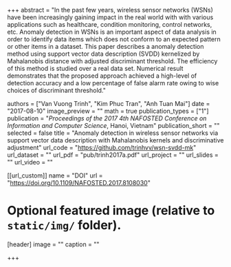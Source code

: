 +++
abstract = "In the past few years, wireless sensor networks (WSNs) have been increasingly gaining impact in the real world with with various applications such as healthcare, condition monitoring, control networks, etc. Anomaly detection in WSNs is an important aspect of data analysis in order to identify data items which does not conform to an expected pattern or other items in a dataset. This paper describes a anomaly detection method using support vector data description (SVDD) kernelized by Mahalanobis distance with adjusted discriminant threshold. The efficiency of this method is studied over a real data set. Numerical result demonstrates that the proposed approach achieved a high-level of detection accuracy and a low percentage of false alarm rate owing to wise choices of discriminant threshold."

authors = ["Van Vuong Trinh", "Kim Phuc Tran", "Anh Tuan Mai"]
date = "2017-08-10"
image_preview = ""
math = true
publication_types = ["1"]
publication = "*Proceedings of the 2017 4th NAFOSTED Conference on Information and Computer Science*, Hanoi, Vietnam"
publication_short = ""
selected = false
title = "Anomaly detection in wireless sensor networks via support vector data description with Mahalanobis kernels and discriminative adjustment"
url_code = "https://github.com/trinhvv/wsn-svdd-mk"
url_dataset = ""
url_pdf = "pub/trinh2017a.pdf"
url_project = ""
url_slides = ""
url_video = ""

[[url_custom]]
name = "DOI"
url = "https://doi.org/10.1109/NAFOSTED.2017.8108030"

# Optional featured image (relative to `static/img/` folder).
[header]
image = ""
caption = ""

+++

